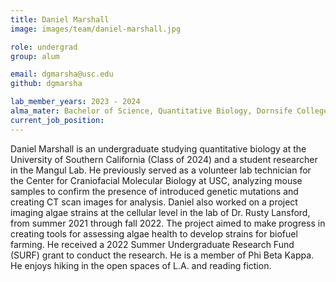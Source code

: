 ```yaml
---
title: Daniel Marshall
image: images/team/daniel-marshall.jpg

role: undergrad
group: alum

email: dgmarsha@usc.edu
github: dgmarsha 

lab_member_years: 2023 - 2024
alma_mater: Bachelor of Science, Quantitative Biology, Dornsife College of Letter, Arts and Sciences at USC
current_job_position: 
---
```


Daniel Marshall is an undergraduate studying quantitative biology at the University of Southern
California (Class of 2024) and a student researcher in the Mangul Lab. He previously served as a
volunteer lab technician for the Center for Craniofacial Molecular Biology at USC, analyzing
mouse samples to confirm the presence of introduced genetic mutations and creating CT scan
images for analysis. Daniel also worked on a project imaging algae strains at the cellular level in
the lab of Dr. Rusty Lansford, from summer 2021 through fall 2022. The project aimed to make
progress in creating tools for assessing algae health to develop strains for biofuel farming. He
received a 2022 Summer Undergraduate Research Fund (SURF) grant to conduct the research.
He is a member of Phi Beta Kappa. He enjoys hiking in the open spaces of L.A. and reading
fiction.

